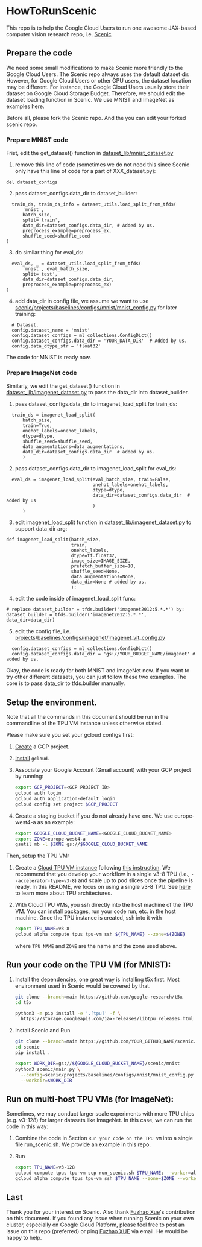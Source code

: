 # HowToRunScenic

This repo is to help the Google Cloud Users to run one awesome JAX-based computer vision research repo, i.e. [Scenic](https://github.com/google-research/scenic)

## Prepare the code

We need some small modifications to make Scenic more friendly to the Google Cloud Users. The Scenic repo always uses the default dataset dir. However, for Google Cloud Users or other GPU users, the dataset location may be different. For instance, the Google Cloud Users usually store their dataset on Google Cloud Storage Budget. Therefore, we should edit the dataset loading function in Scenic. We use MNIST and ImageNet as examples here.

Before all, please fork the Scenic repo. And the you can edit your forked scenic repo.

### Prepare MNIST code

Frist, edit the get_dataset() function in [dataset_lib/mnist_dataset.py](https://github.com/google-research/scenic/blob/main/scenic/dataset_lib/mnist_dataset.py)

1.  remove this line of code (sometimes we do not need this since Scenic only have this line of code for a part of XXX_dataset.py):
```
del dataset_configs
```

2. pass dataset_configs.data_dir to dataset_builder:
```
  train_ds, train_ds_info = dataset_utils.load_split_from_tfds(
      'mnist',
      batch_size,
      split='train',
      data_dir=dataset_configs.data_dir, # Added by us.
      preprocess_example=preprocess_ex,
      shuffle_seed=shuffle_seed
)
```

3. do similar thing for eval_ds:

```
  eval_ds, _ = dataset_utils.load_split_from_tfds(
      'mnist', eval_batch_size,
      split='test', 
      data_dir=dataset_configs.data_dir,
      preprocess_example=preprocess_ex)
)
```

4.  add data_dir in config file, we assume we want to use [scenic/projects/baselines/configs/mnist/mnist_config.py](https://github.com/YOUR_GITHUB_NAME/scenic/blob/main/scenic/projects/baselines/configs/mnist/mnist_config.py) for later training:

```
  # Dataset.
  config.dataset_name = 'mnist'
  config.dataset_configs = ml_collections.ConfigDict()
  config.dataset_configs.data_dir = 'YOUR_DATA_DIR'  # Added by us.
  config.data_dtype_str = 'float32'
```

The code for MNIST is ready now.

### Prepare ImageNet code

Similarly, we edit the get_dataset() function in [dataset_lib/imagenet_dataset.py](https://github.com/google-research/scenic/blob/main/scenic/dataset_lib/imagenet_dataset.py) to pass the data_dir into dataset_builder.

1. pass dataset_configs.data_dir to imagenet_load_split for train_ds:

```
  train_ds = imagenet_load_split(
      batch_size,
      train=True,
      onehot_labels=onehot_labels,
      dtype=dtype,
      shuffle_seed=shuffle_seed,
      data_augmentations=data_augmentations,
      data_dir=dataset_configs.data_dir  # added by us.
      )
```

2. pass dataset_configs.data_dir to imagenet_load_split for eval_ds:

```
  eval_ds = imagenet_load_split(eval_batch_size, train=False,
                                onehot_labels=onehot_labels,
                                dtype=dtype,
                                data_dir=dataset_configs.data_dir  # added by us
                                )
      )
```

3. edit imagenet_load_split function in [dataset_lib/imagenet_dataset.py](https://github.com/google-research/scenic/blob/main/scenic/dataset_lib/imagenet_dataset.py) to support data_dir arg:

```
def imagenet_load_split(batch_size,
                        train,
                        onehot_labels,
                        dtype=tf.float32,
                        image_size=IMAGE_SIZE,
                        prefetch_buffer_size=10,
                        shuffle_seed=None,
                        data_augmentations=None,
                        data_dir=None # added by us.
                        ):
```

4. edit the code inside of imagenet_load_split func:

```
# replace dataset_builder = tfds.builder('imagenet2012:5.*.*') by:
dataset_builder = tfds.builder('imagenet2012:5.*.*', data_dir=data_dir)
```

5. edit the config file, i.e. [projects/baselines/configs/imagenet/imagenet_vit_config.py](https://github.com/google-research/scenic/blob/main/scenic/projects/baselines/configs/imagenet/imagenet_vit_config.py)

```
  config.dataset_configs = ml_collections.ConfigDict()
  config.dataset_configs.data_dir = 'gs://YOUR_BUDGET_NAME/imagenet' # added by us.
```

Okay, the code is ready for both MNIST and ImageNet now. If you want to try other different datasets, you can just follow these two examples. The core is to pass data_dir to tfds.builder manually.

## Setup the environment.

Note that all the commands in this document should be run in the commandline of
the TPU VM instance unless otherwise stated.

Please make sure you set your gcloud configs first:

1. [Create](https://console.cloud.google.com/) a GCP project.

2. [Install](https://cloud.google.com/sdk/docs/install) `gcloud`.

3. Associate your Google Account (Gmail account) with your GCP project by
   running:

   ```bash
   export GCP_PROJECT=<GCP PROJECT ID>
   gcloud auth login
   gcloud auth application-default login
   gcloud config set project $GCP_PROJECT
   ```

4. Create a staging bucket if you do not already have one. We use europe-west4-a as an example:

   ```bash
   export GOOGLE_CLOUD_BUCKET_NAME=<GOOGLE_CLOUD_BUCKET_NAME>
   export ZONE=europe-west4-a
   gsutil mb -l $ZONE gs://$GOOGLE_CLOUD_BUCKET_NAME
   ```

Then, setup the TPU VM:

1.  Create a
    [Cloud TPU VM instance](https://cloud.google.com/blog/products/compute/introducing-cloud-tpu-vms)
    following
    [this instruction](https://cloud.google.com/tpu/docs/jax-quickstart-tpu-vm#create-vm).
    We recommend that you develop your workflow in a single v3-8 TPU (i.e.,
    `--accelerator-type=v3-8`) and scale up to pod slices once the pipeline is
    ready. In this README, we focus on using a single v3-8 TPU. See
    [here](https://cloud.google.com/tpu/docs/system-architecture-tpu-vm) to
    learn more about TPU architectures.

2.  With Cloud TPU VMs, you ssh directly into the host machine of the TPU VM.
    You can install packages, run your code run, etc. in the host machine. Once
    the TPU instance is created, ssh into it with

    ```sh
    export TPU_NAME=v3-8
    gcloud alpha compute tpus tpu-vm ssh ${TPU_NAME} --zone=${ZONE}
    ```

    where `TPU_NAME` and `ZONE` are the name and the zone used above.


## Run your code on the TPU VM (for MNIST):

1.  Install the dependencies, one great way is installing t5x first. Most environment used in Scenic would be covered by that.

    ```sh
    git clone --branch=main https://github.com/google-research/t5x
    cd t5x

    python3 -m pip install -e '.[tpu]' -f \
      https://storage.googleapis.com/jax-releases/libtpu_releases.html

    ```

2. Install Scenic and Run

    ```sh
    git clone --branch=main https://github.com/YOUR_GITHUB_NAME/scenic.git
    cd scenic
    pip install .

    export WORK_DIR=gs://${GOOGLE_CLOUD_BUCKET_NAME}/scenic/mnist
    python3 scenic/main.py \
      --config=scenic/projects/baselines/configs/mnist/mnist_config.py \
      --workdir=$WORK_DIR

    ```
## Run on multi-host TPU VMs (for ImageNet):

Sometimes, we may conduct larger scale experiments with more TPU chips (e.g. v3-128) for larger datasets like ImageNet. In this case, we can run the code in this way:

 1. Combine the code in Section ``Run your code on the TPU VM`` into a single file run_scenic.sh. We provide an example in this repo.

 2. Run

    ```sh
    export TPU_NAME=v3-128
    gcloud compute tpus tpu-vm scp run_scenic.sh $TPU_NAME: --worker=all --zone=$ZONE
    gcloud alpha compute tpus tpu-vm ssh $TPU_NAME --zone=$ZONE --worker=all --command "bash run_scenic.sh"
    ```

## Last

Thank you for your interest on Scenic. Also thank [Fuzhao Xue](https://github.com/XueFuzhao)'s contribution on this document. If you found any issue when running Scenic on your own cluster, especially on Google Cloud Platform, please feel free to post an issue on this repo (preferred) or ping [Fuzhao XUE](https://github.com/XueFuzhao) via email. He would be happy to help.






